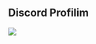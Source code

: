 ## Discord Profilim

<a href="https://discord.com/users/853427901402710036" title="Discord Profile"><img src="https://lanyard-profile-readme.vercel.app/api/853427901402710036"></a>
